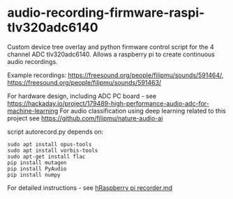 # audio-recording-firmware-raspi-tlv320adc6140
Custom device tree overlay and python firmware control script for the 4 channel ADC tlv320adc6140.  Allows a raspberry pi to create continuous audio recordings.

Example recordings: https://freesound.org/people/filipmu/sounds/591464/, https://freesound.org/people/filipmu/sounds/591463/


For hardware design, including ADC PC board - see https://hackaday.io/project/179489-high-performance-audio-adc-for-machine-learning
For audio classification using deep learning related to this project see https://github.com/filipmu/nature-audio-ai


script autorecord.py depends on:

```
sudo apt install opus-tools
sudo apt install vorbis-tools
sudo apt-get install flac
pip install mutagen
pip install PyAudio
pip install numpy
```

For detailed instructions - see [hRaspberry pi recorder.md](Raspberry%20pi%20recorder.md)
